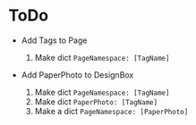 # ToDo

- Add Tags to Page
    1. Make dict `PageNamespace: [TagName]`

- Add PaperPhoto to DesignBox
    1. Make dict `PageNamespace: [TagName]`
    2. Make dict `PaperPhoto: [TagName]`
    3. Make a dict `PageNamespace: [PaperPhoto]`
